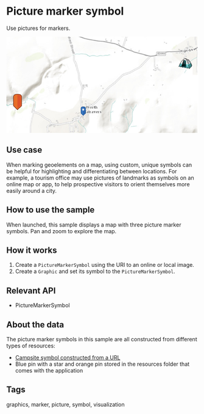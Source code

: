 # Picture marker symbol

Use pictures for markers.

![Image of picture marker symbol](PictureMarkerSymbol.png)

## Use case

When marking geoelements on a map, using custom, unique symbols can be helpful for highlighting and differentiating between locations. For example, a tourism office may use pictures of landmarks as symbols on an online map or app, to help prospective visitors to orient themselves more easily around a city.

## How to use the sample

When launched, this sample displays a map with three picture marker symbols. Pan and zoom to explore the map.

## How it works

1. Create a `PictureMarkerSymbol` using the URI to an online or local image.
2. Create a `Graphic` and set its symbol to the `PictureMarkerSymbol`.

## Relevant API

* PictureMarkerSymbol

## About the data

The picture marker symbols in this sample are all constructed from different types of resources:
 * [Campsite symbol constructed from a URL](https://static.arcgis.com/images/Symbols/OutdoorRecreation/Camping.png)
 * Blue pin with a star and orange pin stored in the resources folder that comes with the application

## Tags

graphics, marker, picture, symbol, visualization
